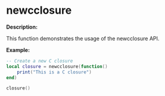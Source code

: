 # newcclosure

**Description:**

This function demonstrates the usage of the newcclosure API.

**Example:**

```lua
-- Create a new C closure
local closure = newcclosure(function()
    print("This is a C closure")
end)

closure()
```
